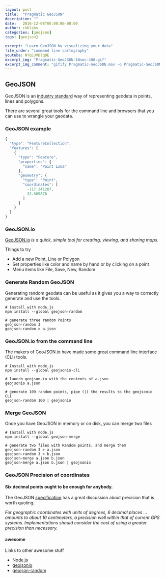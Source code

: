 ```yaml
---
layout: post
title:  "Pragmatic GeoJSON"
description: ""
date:   2016-12-08T00:00:00-08:00
author: roblabs
categories: [geojson]
tags: [geojson]

excerpt: "Learn GeoJSON by visualizing your data"
file_under: "command line cartography"
youtube: NYqCUVDlq9E
excerpt_img: "Pragmatic-GeoJSON-10sec-480.gif"
excerpt_img_comment: "gifify Pragmatic-GeoJSON.mov -o Pragmatic-GeoJSON-10sec-480.gif --from 76 --to 86 --resize 480:-1 --speed 2"
---
```


## GeoJSON
GeoJSON is an [industry standard](https://tools.ietf.org/html/rfc7946#section-1.5) way of representing geodata in points, lines and polygons.

There are several great tools for the command line and browsers that you can use to wrangle your geodata.

### GeoJSON example

``` javascript
{
  "type": "FeatureCollection",
  "features": [
    {
      "type": "Feature",
      "properties": {
        "name": "Point Loma"
      },
      "geometry": {
        "type": "Point",
        "coordinates": [
          -117.241287,
          32.669870
        ]
      }
    }
  ]
}
```

### GeoJSON.io

[GeoJSON.io](http://geojson.io) _is a quick, simple tool for creating, viewing, and sharing maps._

Things to try

* Add a new Point, Line or Polygon
* Set properties like color and name by hand or by clicking on a point
* Menu items like File, Save, New, Random


### Generate Random GeoJSON

Generating random geodata can be useful as it gives you a way to correctly generate and use the tools.

```
# Install with node.js
npm install --global geojson-random

# generate three random Points
geojson-random 3
geojson-random > a.json
```


### GeoJSON.io from the command line

The makers of GeoJSON.io have made some great command line interface (CLI) tools.

```
# Install with node.js
npm install --global geojsonio-cli

# launch geojson.io with the contents of a.json
geojsonio a.json

# generate 100 random points, pipe (|) the results to the geojsonio CLI
geojson-random 100 | geojsonio
```

### Merge GeoJSON

Once you have GeoJSON in memory or on disk, you can merge two files

```
# Install with node.js
npm install --global geojson-merge

# generate two files with Random points, and merge them
geojson-random 3 > a.json
geojson-random 3 > b.json
geojson-merge a.json b.json
geojson-merge a.json b.json | geojsonio
```


### GeoJSON Precision of coordinates

#### Six decimal points ought to be enough for anybody.

The GeoJSON [specification](https://tools.ietf.org/html/rfc7946#section-11.2) has a great discussion about precision that is worth quoting.  

_For geographic
   coordinates with units of degrees, 6 decimal places ...
   amounts to about 10 centimeters, a precision well
   within that of current GPS systems.  Implementations should consider
   the cost of using a greater precision than necessary._

#### awesome
Links to other awesome stuff

* [Node.js](/awesome/#node)
* [geojsonio](/awesome/#geojsonio)
* [geojson-random](/awesome/#geojson-random)
